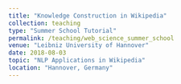 ```yaml
---
title: "Knowledge Construction in Wikipedia"
collection: teaching
type: "Summer School Tutorial"
permalink: /teaching/web_science_summer_school
venue: "Leibniz University of Hannover"
date: 2018-08-03
topic: "NLP Applications in Wikipedia"
location: "Hannover, Germany"
---
```


